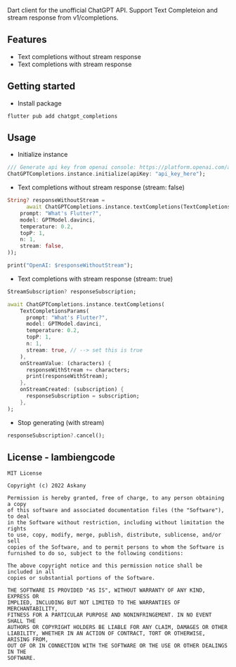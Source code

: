 <!--
This README describes the package. If you publish this package to pub.dev,
this README's contents appear on the landing page for your package.

For information about how to write a good package README, see the guide for
[writing package pages](https://dart.dev/guides/libraries/writing-package-pages).

For general information about developing packages, see the Dart guide for
[creating packages](https://dart.dev/guides/libraries/create-library-packages)
and the Flutter guide for
[developing packages and plugins](https://flutter.dev/developing-packages).
-->

Dart client for the unofficial ChatGPT API. Support Text Completeion and stream response from v1/completions.

## Features

* Text completions without stream response
* Text completions with stream response

## Getting started

- Install package

```terminal
flutter pub add chatgpt_completions
```

## Usage

- Initialize instance

```dart
/// Generate api key from openai console: https://platform.openai.com/account/api-keys
ChatGPTCompletions.instance.initialize(apiKey: "api_key_here");
```

- Text completions without stream response (stream: false)

```dart
String? responseWithoutStream =
      await ChatGPTCompletions.instance.textCompletions(TextCompletionsParams(
    prompt: "What's Flutter?",
    model: GPTModel.davinci,
    temperature: 0.2,
    topP: 1,
    n: 1,
    stream: false,
));

print("OpenAI: $responseWithoutStream");
```

- Text completions with stream response (stream: true)

```dart
StreamSubscription? responseSubscription;

await ChatGPTCompletions.instance.textCompletions(
    TextCompletionsParams(
      prompt: "What's Flutter?",
      model: GPTModel.davinci,
      temperature: 0.2,
      topP: 1,
      n: 1,
      stream: true, // --> set this is true
    ),
    onStreamValue: (characters) {
      responseWithStream += characters;
      print(responseWithStream);
    },
    onStreamCreated: (subscription) {
      responseSubscription = subscription;
    },
);
```

- Stop generating (with stream)

```dart
responseSubscription?.cancel();
```


## License - lambiengcode

```terminal
MIT License

Copyright (c) 2022 Askany

Permission is hereby granted, free of charge, to any person obtaining a copy
of this software and associated documentation files (the "Software"), to deal
in the Software without restriction, including without limitation the rights
to use, copy, modify, merge, publish, distribute, sublicense, and/or sell
copies of the Software, and to permit persons to whom the Software is
furnished to do so, subject to the following conditions:

The above copyright notice and this permission notice shall be included in all
copies or substantial portions of the Software.

THE SOFTWARE IS PROVIDED "AS IS", WITHOUT WARRANTY OF ANY KIND, EXPRESS OR
IMPLIED, INCLUDING BUT NOT LIMITED TO THE WARRANTIES OF MERCHANTABILITY,
FITNESS FOR A PARTICULAR PURPOSE AND NONINFRINGEMENT. IN NO EVENT SHALL THE
AUTHORS OR COPYRIGHT HOLDERS BE LIABLE FOR ANY CLAIM, DAMAGES OR OTHER
LIABILITY, WHETHER IN AN ACTION OF CONTRACT, TORT OR OTHERWISE, ARISING FROM,
OUT OF OR IN CONNECTION WITH THE SOFTWARE OR THE USE OR OTHER DEALINGS IN THE
SOFTWARE.

```

